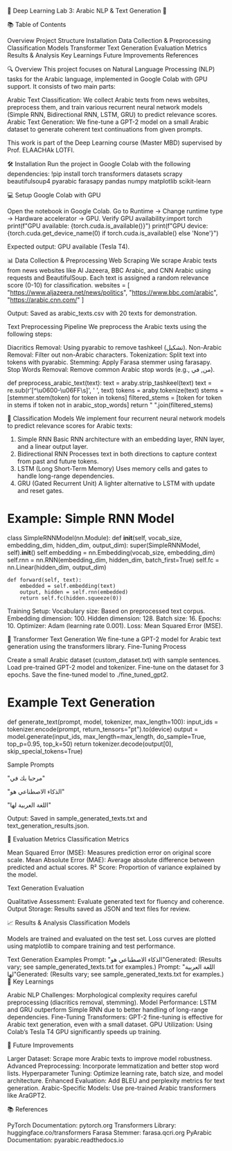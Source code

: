 🧠 Deep Learning Lab 3: Arabic NLP & Text Generation 🚀

📚 Table of Contents

Overview
Project Structure
Installation
Data Collection & Preprocessing
Classification Models
Transformer Text Generation
Evaluation Metrics
Results & Analysis
Key Learnings
Future Improvements
References

🔍 Overview
This project focuses on Natural Language Processing (NLP) tasks for the Arabic language, implemented in Google Colab with GPU support. It consists of two main parts:

Arabic Text Classification: We collect Arabic texts from news websites, preprocess them, and train various recurrent neural network models (Simple RNN, Bidirectional RNN, LSTM, GRU) to predict relevance scores.
Arabic Text Generation: We fine-tune a GPT-2 model on a small Arabic dataset to generate coherent text continuations from given prompts.

This work is part of the Deep Learning course (Master MBD) supervised by Prof. ELAACHAk LOTFI.



🛠 Installation
Run the project in Google Colab with the following dependencies:
!pip install torch transformers datasets scrapy beautifulsoup4 pyarabic farasapy pandas numpy matplotlib scikit-learn

💻 Setup Google Colab with GPU

Open the notebook in Google Colab.
Go to Runtime → Change runtime type → Hardware accelerator → GPU.
Verify GPU availability:import torch
print(f"GPU available: {torch.cuda.is_available()}")
print(f"GPU device: {torch.cuda.get_device_name(0) if torch.cuda.is_available() else 'None'}")

Expected output: GPU available (Tesla T4).

📊 Data Collection & Preprocessing
Web Scraping
We scrape Arabic texts from news websites like Al Jazeera, BBC Arabic, and CNN Arabic using requests and BeautifulSoup. Each text is assigned a random relevance score (0-10) for classification.
websites = [
    "https://www.aljazeera.net/news/politics",
    "https://www.bbc.com/arabic",
    "https://arabic.cnn.com/"
]


Output: Saved as arabic_texts.csv with 20 texts for demonstration.

Text Preprocessing Pipeline
We preprocess the Arabic texts using the following steps:

Diacritics Removal: Using pyarabic to remove tashkeel (تشكيل).
Non-Arabic Removal: Filter out non-Arabic characters.
Tokenization: Split text into tokens with pyarabic.
Stemming: Apply Farasa stemmer using farasapy.
Stop Words Removal: Remove common Arabic stop words (e.g., من, في).

def preprocess_arabic_text(text):
    text = araby.strip_tashkeel(text)
    text = re.sub(r'[^\u0600-\u06FF\s]', ' ', text)
    tokens = araby.tokenize(text)
    stems = [stemmer.stem(token) for token in tokens]
    filtered_stems = [token for token in stems if token not in arabic_stop_words]
    return " ".join(filtered_stems)

🧮 Classification Models
We implement four recurrent neural network models to predict relevance scores for Arabic texts:
1. Simple RNN
Basic RNN architecture with an embedding layer, RNN layer, and a linear output layer.
2. Bidirectional RNN
Processes text in both directions to capture context from past and future tokens.
3. LSTM (Long Short-Term Memory)
Uses memory cells and gates to handle long-range dependencies.
4. GRU (Gated Recurrent Unit)
A lighter alternative to LSTM with update and reset gates.
# Example: Simple RNN Model
class SimpleRNNModel(nn.Module):
    def __init__(self, vocab_size, embedding_dim, hidden_dim, output_dim):
        super(SimpleRNNModel, self).__init__()
        self.embedding = nn.Embedding(vocab_size, embedding_dim)
        self.rnn = nn.RNN(embedding_dim, hidden_dim, batch_first=True)
        self.fc = nn.Linear(hidden_dim, output_dim)
    
    def forward(self, text):
        embedded = self.embedding(text)
        output, hidden = self.rnn(embedded)
        return self.fc(hidden.squeeze(0))


Training Setup:
Vocabulary size: Based on preprocessed text corpus.
Embedding dimension: 100.
Hidden dimension: 128.
Batch size: 16.
Epochs: 10.
Optimizer: Adam (learning rate 0.001).
Loss: Mean Squared Error (MSE).



🤖 Transformer Text Generation
We fine-tune a GPT-2 model for Arabic text generation using the transformers library.
Fine-Tuning Process

Create a small Arabic dataset (custom_dataset.txt) with sample sentences.
Load pre-trained GPT-2 model and tokenizer.
Fine-tune on the dataset for 3 epochs.
Save the fine-tuned model to ./fine_tuned_gpt2.

# Example Text Generation
def generate_text(prompt, model, tokenizer, max_length=100):
    input_ids = tokenizer.encode(prompt, return_tensors="pt").to(device)
    output = model.generate(input_ids, max_length=max_length, do_sample=True, top_p=0.95, top_k=50)
    return tokenizer.decode(output[0], skip_special_tokens=True)

Sample Prompts

"مرحبا بك في"

"الذكاء الاصطناعي هو"

"اللغة العربية لها"

Output: Saved in sample_generated_texts.txt and text_generation_results.json.


📏 Evaluation Metrics
Classification Metrics

Mean Squared Error (MSE): Measures prediction error on original score scale.
Mean Absolute Error (MAE): Average absolute difference between predicted and actual scores.
R² Score: Proportion of variance explained by the model.

Text Generation Evaluation

Qualitative Assessment: Evaluate generated text for fluency and coherence.
Output Storage: Results saved as JSON and text files for review.

📈 Results & Analysis
Classification Models

Models are trained and evaluated on the test set.
Loss curves are plotted using matplotlib to compare training and test performance.

Text Generation Examples
Prompt: "الذكاء الاصطناعي هو"Generated: (Results vary; see sample_generated_texts.txt for examples.)
Prompt: "اللغة العربية لها"Generated: (Results vary; see sample_generated_texts.txt for examples.)
🔑 Key Learnings

Arabic NLP Challenges: Morphological complexity requires careful preprocessing (diacritics removal, stemming).
Model Performance: LSTM and GRU outperform Simple RNN due to better handling of long-range dependencies.
Fine-Tuning Transformers: GPT-2 fine-tuning is effective for Arabic text generation, even with a small dataset.
GPU Utilization: Using Colab’s Tesla T4 GPU significantly speeds up training.

🚀 Future Improvements

Larger Dataset: Scrape more Arabic texts to improve model robustness.
Advanced Preprocessing: Incorporate lemmatization and better stop word lists.
Hyperparameter Tuning: Optimize learning rate, batch size, and model architecture.
Enhanced Evaluation: Add BLEU and perplexity metrics for text generation.
Arabic-Specific Models: Use pre-trained Arabic transformers like AraGPT2.

📚 References

PyTorch Documentation: pytorch.org
Transformers Library: huggingface.co/transformers
Farasa Stemmer: farasa.qcri.org
PyArabic Documentation: pyarabic.readthedocs.io

